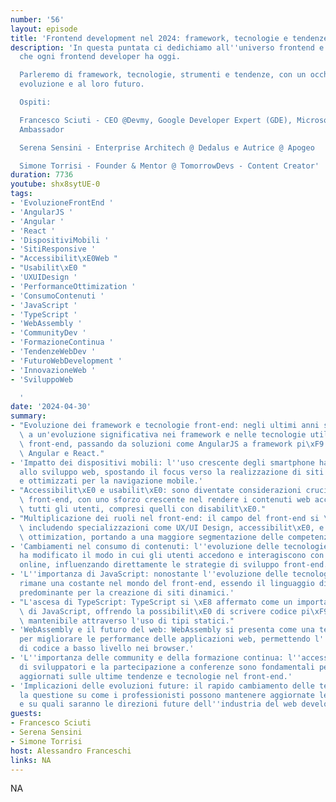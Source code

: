 ```yaml
---
number: '56'
layout: episode
title: 'Frontend development nel 2024: framework, tecnologie e tendenze'
description: 'In questa puntata ci dedichiamo all''universo frontend e alle sfide
  che ogni frontend developer ha oggi.

  Parleremo di framework, tecnologie, strumenti e tendenze, con un occhio alla loro
  evoluzione e al loro futuro.

  Ospiti:

  Francesco Sciuti - CEO @Devmy, Google Developer Expert (GDE), Microsoft MVP, Codemotion
  Ambassador

  Serena Sensini - Enterprise Architech @ Dedalus e Autrice @ Apogeo

  Simone Torrisi - Founder & Mentor @ TomorrowDevs - Content Creator'
duration: 7736
youtube: shx8sytUE-0
tags:
- 'EvoluzioneFrontEnd '
- 'AngularJS '
- 'Angular '
- 'React '
- 'DispositiviMobili '
- 'SitiResponsive '
- "Accessibilit\xE0Web "
- "Usabilit\xE0 "
- 'UXUIDesign '
- 'PerformanceOttimization '
- 'ConsumoContenuti '
- 'JavaScript '
- 'TypeScript '
- 'WebAssembly '
- 'CommunityDev '
- 'FormazioneContinua '
- 'TendenzeWebDev '
- 'FuturoWebDevelopment '
- 'InnovazioneWeb '
- 'SviluppoWeb

  '
date: '2024-04-30'
summary:
- "Evoluzione dei framework e tecnologie front-end: negli ultimi anni si \xE8 assistito\
  \ a un'evoluzione significativa nei framework e nelle tecnologie utilizzate nel\
  \ front-end, passando da soluzioni come AngularJS a framework pi\xF9 moderni come\
  \ Angular e React."
- 'Impatto dei dispositivi mobili: l''uso crescente degli smartphone ha cambiato l''approccio
  allo sviluppo web, spostando il focus verso la realizzazione di siti responsive
  e ottimizzati per la navigazione mobile.'
- "Accessibilit\xE0 e usabilit\xE0: sono diventate considerazioni cruciali nello sviluppo\
  \ front-end, con uno sforzo crescente nel rendere i contenuti web accessibili a\
  \ tutti gli utenti, compresi quelli con disabilit\xE0."
- "Multiplicazione dei ruoli nel front-end: il campo del front-end si \xE8 espanso\
  \ includendo specializzazioni come UX/UI Design, accessibilit\xE0, e performance\
  \ ottimization, portando a una maggiore segmentazione delle competenze richieste."
- 'Cambiamenti nel consumo di contenuti: l''evoluzione delle tecnologie e dei dispositivi
  ha modificato il modo in cui gli utenti accedono e interagiscono con i contenuti
  online, influenzando direttamente le strategie di sviluppo front-end.'
- 'L''importanza di JavaScript: nonostante l''evoluzione delle tecnologie, JavaScript
  rimane una costante nel mondo del front-end, essendo il linguaggio di scripting
  predominante per la creazione di siti dinamici.'
- "L'ascesa di TypeScript: TypeScript si \xE8 affermato come un importante superset\
  \ di JavaScript, offrendo la possibilit\xE0 di scrivere codice pi\xF9 robusto e\
  \ mantenibile attraverso l'uso di tipi statici."
- 'WebAssembly e il futuro del web: WebAssembly si presenta come una tecnologia promettente
  per migliorare le performance delle applicazioni web, permettendo l''esecuzione
  di codice a basso livello nei browser.'
- 'L''importanza delle community e della formazione continua: l''accesso a community
  di sviluppatori e la partecipazione a conferenze sono fondamentali per rimanere
  aggiornati sulle ultime tendenze e tecnologie nel front-end.'
- 'Implicazioni delle evoluzioni future: il rapido cambiamento delle tecnologie pone
  la questione su come i professionisti possono mantenere aggiornate le proprie competenze
  e su quali saranno le direzioni future dell''industria del web development.'
guests:
- Francesco Sciuti
- Serena Sensini
- Simone Torrisi
host: Alessandro Franceschi
links: NA
---
```

NA